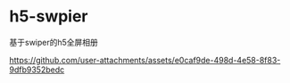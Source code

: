 # h5-swpier
基于swiper的h5全屏相册

https://github.com/user-attachments/assets/e0caf9de-498d-4e58-8f83-9dfb9352bedc
